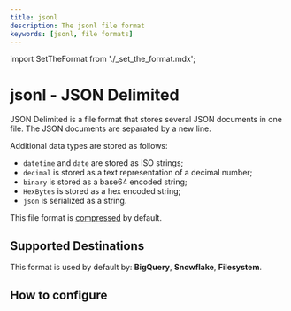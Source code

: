 ```yaml
---
title: jsonl
description: The jsonl file format
keywords: [jsonl, file formats]
---
```

import SetTheFormat from './_set_the_format.mdx';

# jsonl - JSON Delimited

JSON Delimited is a file format that stores several JSON documents in one file. The JSON
documents are separated by a new line.

Additional data types are stored as follows:

- `datetime` and `date` are stored as ISO strings;
- `decimal` is stored as a text representation of a decimal number;
- `binary` is stored as a base64 encoded string;
- `HexBytes` is stored as a hex encoded string;
- `json` is serialized as a string.

This file format is
[compressed](../../reference/performance.md#disabling-and-enabling-file-compression) by default.

## Supported Destinations

This format is used by default by: **BigQuery**, **Snowflake**, **Filesystem**.

## How to configure

<SetTheFormat file_type="jsonl"/>
